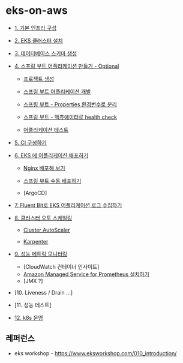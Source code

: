 # eks-on-aws

* [1. 기본 인프라 구성](https://github.com/gnosia93/eks-on-aws/blob/main/tutorial/basic-infra.md)

* [2. EKS 클러스터 설치](https://github.com/gnosia93/container-on-aws/blob/main/tutorial/eks-cluster-launch.md)

* [3. 데이터베이스 스키마 생성](https://github.com/gnosia93/eks-on-aws/blob/main/tutorial/database-schema.md)

* [4. 스프링 부트 어플리케이션 만들기 - Optional]()

  * [프로젝트 생성](https://github.com/gnosia93/eks-on-aws/blob/main/tutorial/springboot-shop.md)

  * [스프링 부트 어플리케이션 개발](https://github.com/gnosia93/eks-on-aws/blob/main/tutorial/springboot-devel.md)
 
  * [스프링 부트 - Properties 환경변수로 분리](https://github.com/gnosia93/eks-on-aws/blob/main/tutorial/springboot-env.md)
 
  * [스프링 부트 - 액츄에이터로 health check](https://github.com/gnosia93/eks-on-aws/blob/main/tutorial/springboot-actuator.md) 
 
  * [어플리케이션 테스트](https://github.com/gnosia93/eks-on-aws/blob/main/tutorial/springboot-postman.md)
  
* [5. CI 구성하기](https://github.com/gnosia93/eks-on-aws/blob/main/tutorial/eks-codepipe-line.md)

* [6. EKS 에 어플리케이션 배포하기]()

  - [Nginx 배포해 보기](https://github.com/gnosia93/eks-on-aws/blob/main/tutorial/eks-nginx-deploy.md)

  - [스프링 부트 수동 배포하기](https://github.com/gnosia93/eks-on-aws/blob/main/tutorial/eks-manual-deploy.md)

  - [ArgoCD]

 
* [7. Fluent Bit로 EKS 어플리케이션 로그 수집하기](https://github.com/gnosia93/eks-on-aws/blob/main/tutorial/eks-logging.md)

* [8. 클러스터 오토 스케일링]()
  
  - [Cluster AutoScaler](https://github.com/gnosia93/eks-on-aws/blob/main/tutorial/eks-ca.md)

  - [Karpenter](https://github.com/gnosia93/eks-on-aws/blob/main/tutorial/eks-karpenter.md)

* [9. 성능 메트릭 모니터링]()
  
  - [CloudWatch 컨테이너 인사이트]
  - [Amazon Managed Service for Prometheus 설치하기](https://github.com/gnosia93/eks-on-aws/blob/main/tutorial/eks-amp.md)
  - [JMX ?]      

* [10. Liveness / Drain ...]

* [11. 성능 테스트]

* [12. k8s 운영](https://github.com/gnosia93/eks-on-aws/blob/main/tutorial/k8s-op.md)

## 레퍼런스 ##

* eks workshop - https://www.eksworkshop.com/010_introduction/

